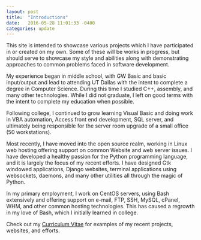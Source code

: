 ```yaml
---
layout: post
title:  "Introductions"
date:   2016-05-28 11:01:33 -0400
categories: update
---
```


This site is intended to showcase various projects which I have participated in or created on my own.  Some of these will be works in progress, but should serve to showcase my style and abilities along with demonstrating approaches to common problems faced in software development.

My experience began in middle school, with GW Basic and basic input/output and lead to attending UT Dallas with the intent to complete a degree in Computer Science.  During this time I studied C++, assembly, and many other technologies.  While I did not graduate, I left on good terms with the intent to complete my education when possible.

Following college, I continued to grow learning Visual Basic and doing work in VBA automation, Access front end development, SQL server, and ultimately being responsible for the server room upgrade of a small office (50 workstations).  

Most recently, I have moved into the open source realm, working in Linux web hosting offering support on common Website and web server issues.  I have developed a healthy passion for the Python programming language, and it is largely the focus of my recent efforts.  I have designed Gtk windowed applications, Django websites, terminal applications using websockets, daemons, and many other utilities all through the magic of Python.

In my primary employment, I work on CentOS servers, using Bash extensively and offering support on e-mail, FTP, SSH, MySQL, cPanel, WHM, and other common hosting technologies.  This has caused a regrowth in my love of Bash, which I initially learned in college.

Check out my [Curriculum Vitae][cv] for examples of my recent projects, websites, and efforts.

[cv]: http://portfolio.pokeybill.us/cv/
